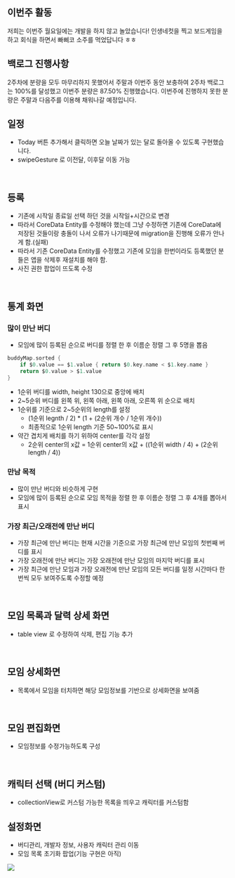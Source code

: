 ## 이번주 활동

저희는 이번주 월요일에는 개발을 하지 않고 놀았습니다!
인생네컷을 찍고 보드게임을 하고 회식을 하면서 빠삐코 소주를 먹었답니다 ㅎㅎ

## 백로그 진행사항

2주차에 분량을 모두 마무리하지 못했어서 주말과 이번주 동안 보충하여 2주차 백로그는 100%를 달성했고 이번주 분량은 87.50% 진행했습니다.
이번주에 진행하지 못한 분량은 주말과 다음주를 이용해 채워나갈 예정입니다.


## 일정

- Today 버튼 추가해서 클릭하면 오늘 날짜가 있는 달로 돌아올 수 있도록 구현했습니다.
- swipeGesture 로 이전달, 이후달 이동 가능

<br/>

## 등록

- 기존에 시작일 종료일 선택 하던 것을 시작일+시간으로 변경
- 따라서 CoreData Entity를 수정해야 했는데 그냥 수정하면 기존에 CoreData에 저장된 것들이랑 충돌이 나서 오류가 나기때문에 migration을 진행해 오류가 안나게 함.(실패)
- 따라서 기존 CoreData Entity를 수정했고 기존에 모임을 한번이라도 등록했던 분들은 앱을 삭제후 재설치를 해야 함.
- 사진 권한 팝업이 뜨도록 수정

<br/>

## 통계 화면

### 많이 만난 버디

- 모임에 많이 등록된 순으로 버디를 정렬 한 후 이름순 정렬 그 후 5명을 뽑음
```swift
buddyMap.sorted {
    if $0.value == $1.value { return $0.key.name < $1.key.name }
    return $0.value > $1.value
}
```
- 1순위 버디를 width, height 130으로 중앙에 배치
- 2~5순위 버디를 왼쪽 위, 왼쪽 아래, 왼쪽 아래, 오른쪽 위 순으로 배치
- 1순위를 기준으로 2~5순위의 length를 설정
    - (1순위 legnth / 2) * (1 + (2순위 개수 / 1순위 개수))
    - 최종적으로 1순위 length 기준 50~100%로 표시
- 약간 겹치게 배치를 하기 위하여 center를 각각 설정
    - 2순위 center의 x값 = 1순위 center의 x값 + ((1순위 width / 4) + (2순위 length / 4))

### 만남 목적

- 많이 만난 버디와 비슷하게 구현
- 모임에 많이 등록된 순으로 모임 목적을 정렬 한 후 이름순 정렬 그 후 4개를 뽑아서 표시

### 가장 최근/오래전에 만난 버디

- 가장 최근에 만난 버디는 현재 시간을 기준으로 가장 최근에 만난 모임의 첫번째 버디를 표시
- 가장 오래전에 만난 버디는 가장 오래전에 만난 모임의 마지막 버디를 표시
- 가장 최근에 만난 모임과 가장 오래전에 만난 모임의 모든 버디를 일정 시간마다 한 번씩 모두 보여주도록 수정할 예정

<br/>

## 모임 목록과 달력 상세 화면

- table view 로 수정하여 삭제, 편집 기능 추가

<br/>

## 모임 상세화면

- 목록에서 모임을 터치하면 해당 모임정보를 기반으로 상세화면을 보여줌

<br/>

## 모임 편집화면

- 모임정보를 수정가능하도록 구성

<br/>

## 캐릭터 선택 (버디 커스텀)

- collectionView로 커스텀 가능한 목록을 띄우고 캐릭터를 커스텀함

## 설정화면

- 버디관리, 개발자 정보, 사용자 캐릭터 관리 이동
- 모임 목록 초기화 팝업(기능 구현은 아직)

![](https://i.imgur.com/OTRv3gy.png)